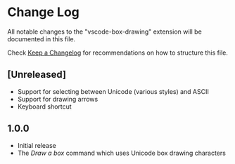 # Change Log

All notable changes to the "vscode-box-drawing" extension will be documented in this file.

Check [Keep a Changelog](http://keepachangelog.com/) for recommendations on how to structure this file.

## [Unreleased]

- Support for selecting between Unicode (various styles) and ASCII
- Support for drawing arrows
- Keyboard shortcut

## 1.0.0

- Initial release
- The *Draw a box* command which uses Unicode box drawing characters

